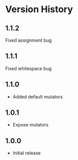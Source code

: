 # Version History

## 1.1.2

Fixed assignment bug

## 1.1.1

Fixed whitespace bug

## 1.1.0

* Added default mutators

## 1.0.1

* Expose mutators

## 1.0.0

* Initial release

